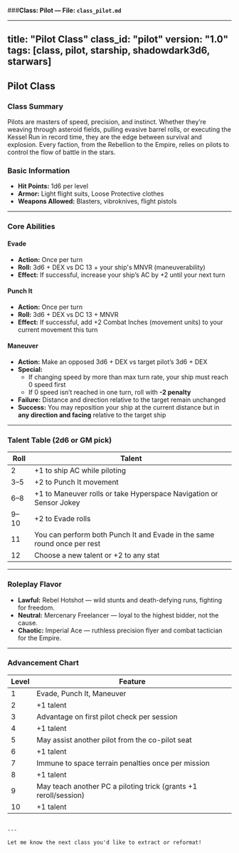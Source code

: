 ###**Class: Pilot — File: `class_pilot.md`**


---
title: "Pilot Class"
class_id: "pilot"
version: "1.0"
tags: [class, pilot, starship, shadowdark3d6, starwars]
---

## Pilot Class

### Class Summary

Pilots are masters of speed, precision, and instinct. Whether they’re weaving through asteroid fields, pulling evasive barrel rolls, or executing the Kessel Run in record time, they are the edge between survival and explosion. Every faction, from the Rebellion to the Empire, relies on pilots to control the flow of battle in the stars.

### Basic Information

- **Hit Points:** 1d6 per level  
- **Armor:** Light flight suits, Loose Protective clothes  
- **Weapons Allowed:** Blasters, vibroknives, flight pistols  

---

### Core Abilities

#### Evade
- **Action:** Once per turn  
- **Roll:** 3d6 + DEX vs DC 13 + your ship's MNVR (maneuverability)  
- **Effect:** If successful, increase your ship’s AC by +2 until your next turn  

#### Punch It
- **Action:** Once per turn  
- **Roll:** 3d6 + DEX vs DC 13 + MNVR  
- **Effect:** If successful, add +2 Combat Inches (movement units) to your current movement this turn  

#### Maneuver
- **Action:** Make an opposed 3d6 + DEX vs target pilot’s 3d6 + DEX  
- **Special:**  
  - If changing speed by more than max turn rate, your ship must reach 0 speed first  
  - If 0 speed isn’t reached in one turn, roll with **-2 penalty**  
- **Failure:** Distance and direction relative to the target remain unchanged  
- **Success:** You may reposition your ship at the current distance but in **any direction and facing** relative to the target ship  

---

### Talent Table (2d6 or GM pick)

| Roll | Talent |
|------|--------|
| 2    | +1 to ship AC while piloting |
| 3–5  | +2 to Punch It movement |
| 6–8  | +1 to Maneuver rolls or take Hyperspace Navigation or Sensor Jokey |
| 9–10 | +2 to Evade rolls |
| 11   | You can perform both Punch It and Evade in the same round once per rest |
| 12   | Choose a new talent or +2 to any stat |

---

### Roleplay Flavor

- **Lawful:** Rebel Hotshot — wild stunts and death-defying runs, fighting for freedom.  
- **Neutral:** Mercenary Freelancer — loyal to the highest bidder, not the cause.  
- **Chaotic:** Imperial Ace — ruthless precision flyer and combat tactician for the Empire.  

---

### Advancement Chart

| Level | Feature |
|-------|---------|
| 1     | Evade, Punch It, Maneuver |
| 2     | +1 talent |
| 3     | Advantage on first pilot check per session |
| 4     | +1 talent |
| 5     | May assist another pilot from the co-pilot seat |
| 6     | +1 talent |
| 7     | Immune to space terrain penalties once per mission |
| 8     | +1 talent |
| 9     | May teach another PC a piloting trick (grants +1 reroll/session) |
| 10    | +1 talent |
```

---

Let me know the next class you'd like to extract or reformat!
